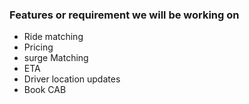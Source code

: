 ### Features or requirement we will be working on 
- Ride matching
- Pricing
- surge Matching
- ETA
- Driver location updates
- Book CAB
